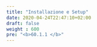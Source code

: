 ```yaml
---
title: "Installazione e Setup"
date: 2020-04-24T22:47:10+02:00
draft: false
weight : 600
pre: "<b>60.1.1 </b>"
---
```





